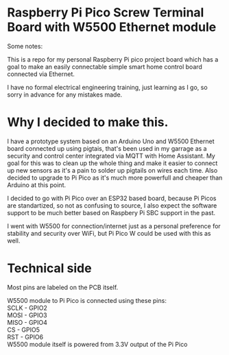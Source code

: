# Raspberry Pi Pico Screw Terminal Board with W5500 Ethernet module
Some notes:

This is a repo for my personal Raspberry Pi pico project board which has a goal to make an easily connectable simple smart home control board connected via Ethernet.

I have no formal electrical engineering training, just learning as I go, so sorry in advance for any mistakes made.

# Why I decided to make this.

I have a prototype system based on an Arduino Uno and W5500 Ethernet board connected up using pigtais, that's been used in my garrage as a security and control center integrated via MQTT with Home Assistant. My goal for this was to clean up the whole thing and make it easier to connect up new sensors as it's a pain to solder up pigtails on wires each time. Also decided to upgrade to Pi Pico as it's much more powerfull and cheaper than Arduino at this point.

I decided to go with Pi Pico over an ESP32 based board, because Pi Picos are standartized, so not as confusing to source, I also expect the software support to be much better based on Raspbery Pi SBC support in the past.

I went with W5500 for connection/internet just as a personal preference for stability and security over WiFi, but Pi Pico W could be used with this as well.

# Technical side
Most pins are labeled on the PCB itself.

W5500 module to Pi Pico is connected using these pins:<br>
SCLK - GPIO2<br>
MOSI - GPIO3<br>
MISO - GPIO4<br>
CS   - GPIO5<br>
RST  - GPIO6<br>
W5500 module itself is powered from 3.3V output of the Pi Pico

